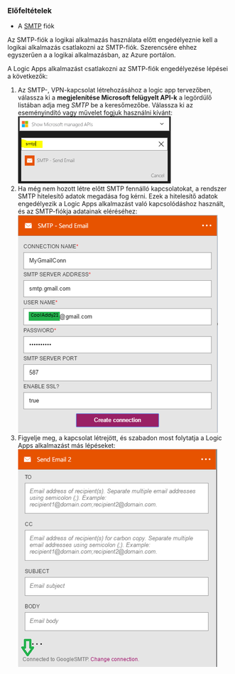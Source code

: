 ### <a name="prerequisites"></a>Előfeltételek
* A [SMTP](https://wikipedia.org/wiki/Simple_Mail_Transfer_Protocol) fiók  

Az SMTP-fiók a logikai alkalmazás használata előtt engedélyeznie kell a logikai alkalmazás csatlakozni az SMTP-fiók. Szerencsére ehhez egyszerűen a a logikai alkalmazásban, az Azure portálon.  

A Logic Apps alkalmazást csatlakozni az SMTP-fiók engedélyezése lépései a következők:  

1. Az SMTP-, VPN-kapcsolat létrehozásához a logic app tervezőben, válassza ki a **megjelenítése Microsoft felügyelt API-k** a legördülő listában adja meg *SMTP* be a keresőmezőbe. Válassza ki az eseményindító vagy művelet fogjuk használni kívánt:  
   ![](./media/connectors-create-api-smtp/smtp-1.png)  
2. Ha még nem hozott létre előtt SMTP fennálló kapcsolatokat, a rendszer SMTP hitelesítő adatok megadása fog kérni. Ezek a hitelesítő adatok engedélyezik a Logic Apps alkalmazást való kapcsolódáshoz használt, és az SMTP-fiókja adatainak eléréséhez:  
   ![](./media/connectors-create-api-smtp/smtp-2.png)  
3. Figyelje meg, a kapcsolat létrejött, és szabadon most folytatja a Logic Apps alkalmazást más lépéseket:  
   ![](./media/connectors-create-api-smtp/smtp-3.png)  

